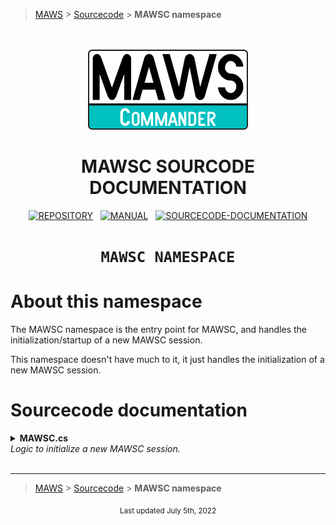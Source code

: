 ﻿> [MAWS][1] &gt; [Sourcecode][2] &gt;  **MAWSC namespace**

<br>
<br>
<div align="center">
  <img src="../../.github//Logos/maws-logo-commander-512x256.png" alt="MAWSC logo" width="256">
  <h1> 
    MAWSC SOURCODE DOCUMENTATION
  </h1>

  [![REPOSITORY](https://img.shields.io/badge/REPOSITORY-550055?style=for-the-badge)][1]&nbsp;&nbsp;&nbsp;[![MANUAL](https://img.shields.io/badge/MANUAL-550055?style=for-the-badge)][3]&nbsp;&nbsp;&nbsp;[![SOURCECODE-DOCUMENTATION](https://img.shields.io/badge/SOURCECODE%20DOCUMENTATION-8e008e?style=for-the-badge)][2]
</div>

<div align="center">

# **`MAWSC NAMESPACE`**

</div>

# About this namespace
The MAWSC namespace is the entry point for MAWSC, and handles the initialization/startup of a new MAWSC session.

This namespace doesn't have much to it, it just handles the initialization of a new MAWSC session.

# Sourcecode documentation

<details>
<summary>
  <b>MAWSC.cs</b><br>
  <i>Logic to initialize a new MAWSC session.</i>
</summary>

This class has a single class, with a single method, that handels the initialization of a new MAWSC session. Most of the heavy lifting is done by other namespaces/classes/methods.

### `MawscInitializer()`
Initialize a new MAWSC session.

#### Operation
1. Clear the console.
2. Get the current MMddyy and HHmmss.
3. Verify the basic MAWSC requirements.
4. Load/set MAWSC settings for the session.
5. Verify the MAWSC framework, and resolve any issues.
6. Process the MAWSC Command/Action/Option.

#### Notes
* This class/method is designed to be pretty static, and rarely modified.
* **(2)** We get the date/timestamp at the start of the session, and use the same date/timestamp throughout the session. This way anything related to the specific session will be labeled as such.

</details>

<br>

***

> [MAWS][1] &gt; [Sourcecode][2] &gt;  **MAWSC namespace**

[1]: https://github.com/spectrum-health-systems/MAWSC
[2]: ../Sourcecode/MAWSC-Sourcecode.md
[3]: ../Manual/MAWSC-Manual.md

<div align="center">
  <sub>
    Last updated July 5th, 2022
  </sub>
<br>